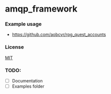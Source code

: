 # amqp_framework

### Example usage

- https://github.com/aobcvr/rpg_quest_accounts

### License

[MIT](LICENSE)

### TODO:

- [ ] Documentation
- [ ] Examples folder
